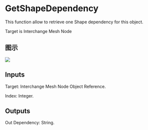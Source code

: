 # GetShapeDependency

This function allow to retrieve one Shape dependency for this object.

Target is Interchange Mesh Node

## 图示

![]($-20221218-19321375.png)

## Inputs

Target: Interchange Mesh Node Object Reference.

Index: Integer.  

## Outputs

Out Dependency: String.

